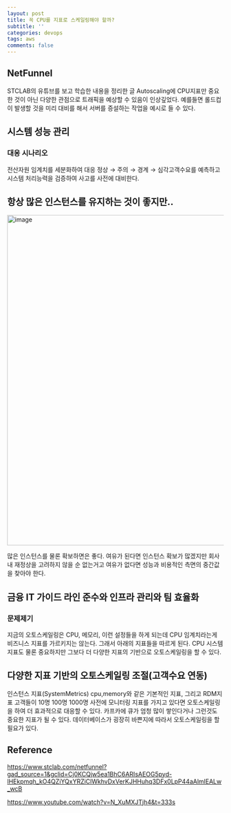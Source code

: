 ```yaml
---
layout: post
title: 꼭 CPU를 지표로 스케일링해야 할까?
subtitle: ''
categories: devops
tags: aws
comments: false
---
```


## NetFunnel
STCLAB의 유튜브를 보고 학습한 내용을 정리한 글
Autoscaling에 CPU지표만 중요한 것이 아닌 다양한 관점으로 트래픽을 예상할 수 있음이 인상깊었다.
예를들면 롤드컵이 발생할 것을 미리 대비를 해서 서버를 증설하는 작업을 예시로 들 수 있다. 

## 시스템 성능 관리 
### 대응 시나리오
전산자원 임계치를 세분화하여 대응
정상 → 주의 → 경계 → 심각고객수요를 예측하고 시스템 처리능력을 검증하여 사고를 사전에 대비한다.

## 항상 많은 인스턴스를 유지하는 것이 좋지만..
<img width="768" alt="image" src="https://github.com/user-attachments/assets/d2bbfa8b-e3cd-45f0-9c59-82be21c616d8">

많은 인스턴스를 물론 확보하면은 좋다. 여유가 된다면 인스턴스 확보가 많겠지만 회사내 재정상을 고려하지 않을 순 없는거고 여유가 없다면 성능과 비용적인 측면의 중간값을 찾아야 한다.

## 금융 IT 가이드 라인 준수와 인프라 관리와 팀 효율화
### 문제제기
지금의 오토스케일링은 CPU, 메모리, 이런 설정들을 하게 되는데 CPU 임계치라는게 비즈니스 지표를 가르키지는 않는다. 그래서 아래의 지표들을 따르게 된다.
CPU 시스템 지표도 물론 중요하지만 그보다 더 다양한 지표의 기반으로 오토스케일링을 할 수 있다.

## 다양한 지표 기반의 오토스케일링 조절(고객수요 연동)
인스턴스 지표(SystemMetrics)
cpu,memory와 같은 기본적인 지표, 그리고 RDM지표
고객들이 10명 100명 1000명 사전에 모니터링 지표를 가지고 있다면 오토스케일링을 하여 더 효과적으로 대응할 수 있다. 카프카에 큐가 엄청 많이 쌓인다거나 그런것도 중요한 지표가 될 수 있다.
데이터베이스가 굉장히 바쁜지에 따라서 오토스케일링을 할필요가 있다.

## Reference

https://www.stclab.com/netfunnel?gad_source=1&gclid=Cj0KCQjw5ea1BhC6ARIsAEOG5pyd-lHEkpmqh_kO4QZiYQxYRZiClWkhvDxVerKJHHuhq3DFx0LpP44aAlmlEALw_wcB

https://www.youtube.com/watch?v=N_XuMXJTjh4&t=333s